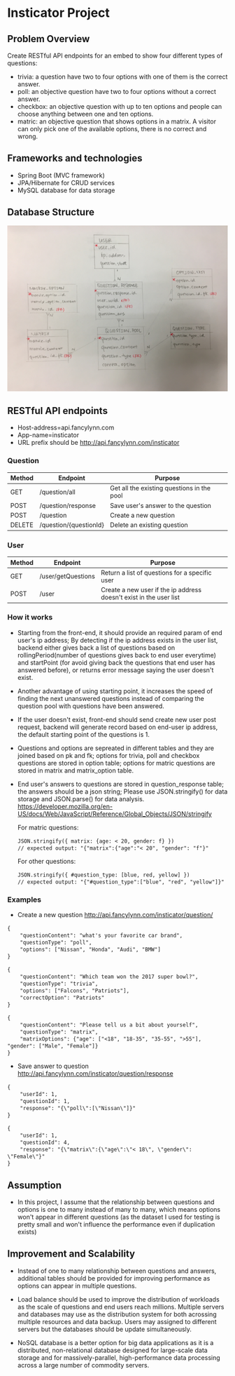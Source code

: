 # Insticator Project
## Problem Overview

Create RESTful API endpoints for an embed to show four different types of questions:
- trivia: a question have two to four options with one of them is the correct answer. 
- poll: an objective question have two to four options without a correct answer.  
- checkbox: an objective question with up to ten options and people can choose anything between one and ten options.
- matric: an objective question that shows options in a matrix. A visitor can only pick one of the available options, there is no correct and wrong.

## Frameworks and technologies
- Spring Boot (MVC framework)
- JPA/Hibernate for CRUD services
- MySQL database for data storage

## Database Structure
![alt text](https://github.com/Fancylynn/Insticator/blob/master/database%20schema.jpg)

## RESTful API endpoints
- Host-address=api.fancylynn.com
- App-name=insticator
- URL prefix should be http://api.fancylynn.com/insticator
### Question
| Method | Endpoint | Purpose |
|--|--|--|
| GET | /question/all | Get all the existing questions in the pool |
| POST | /question/response | Save user's answer to the question |
| POST| /question | Create a new question |
| DELETE | /question/{questionId} | Delete an existing question |

### User
| Method | Endpoint | Purpose |
|--|--|--| 
| GET | /user/getQuestions | Return a list of questions for a specific user |
| POST | /user | Create a new user if the ip address doesn't exist in the user list |

### How it works
- Starting from the front-end, it should provide an required param of end user's ip address; By detecting if the ip address exists in the user list, backend either gives back a list of questions based on rollingPeriod(number of questions gives back to end user everytime) and startPoint (for avoid giving back the questions that end user has answered before), or returns error message saying the user doesn't exist.

- Another advantage of using starting point, it increases the speed of finding the next unanswered questions instead of comparing the question pool with questions have been answered. 

- If the user doesn't exist, front-end should send create new user post request, backend will generate record based on end-user ip address, the default starting point of the questions is 1.

- Questions and options are sepreated in different tables and they are joined based on pk and fk; options for trivia, poll and checkbox questions are stored in option table; options for matric questions are stored in matrix and matrix_option table.

- End user's answers to questions are stored in question_response table; the answers should be a json string;
  Please use JSON.stringify() for data storage and JSON.parse() for data analysis.
  https://developer.mozilla.org/en-US/docs/Web/JavaScript/Reference/Global_Objects/JSON/stringify
  
  For matric questions:
  ```
  JSON.stringify({ matrix: {age: < 20, gender: f} })
  // expected output: "{"matrix":{"age":"< 20", "gender": "f"}"
  ```
  For other questions:
  ```
  JSON.stringify({ #question_type: [blue, red, yellow] })
  // expected output: "{"#question_type":["blue", "red", "yellow"]}"
  ```
### Examples
- Create a new question
http://api.fancylynn.com/insticator/question/
```
{
	"questionContent": "what's your favorite car brand",
	"questionType": "poll",
	"options": ["Nissan", "Honda", "Audi", "BMW"]
}
```
```
{
	"questionContent": "Which team won the 2017 super bowl?",
	"questionType": "trivia",
	"options": ["Falcons", "Patriots"],
	"correctOption": "Patriots"
}
```
```
{
	"questionContent": "Please tell us a bit about yourself",
	"questionType": "matrix",
	"matrixOptions": {"age": ["<18", "18-35", "35-55", ">55"], "gender": ["Male", "Female"]}
}
```
- Save answer to question
http://api.fancylynn.com/insticator/question/response
```
{
	"userId": 1,
	"questionId": 1,
	"response": "{\"poll\":[\"Nissan\"]}" 
}
```
```
{
	"userId": 1,
	"questionId": 4,
	"response": "{\"matrix\":{\"age\":\"< 18\", \"gender\": \"Female\"}" 
}
```

 ## Assumption
 - In this project, I assume that the relationship between questions and options is one to many instead of many to many, which means options won't appear in different questions (as the dataset I used for testing is pretty small and won't influence the performance even if duplication exists)
 
 ## Improvement and Scalability
 - Instead of one to many relationship between questions and answers, additional tables should be provided for improving performance as options can appear in multiple questions. 
 
 - Load balance should be used to improve the distribution of workloads as the scale of questions and end users reach millions. Multiple servers and databases may use as the distribution system for both acrossing multiple resources and data backup. Users may assigned to different servers but the databases should be update simultaneously. 
 
 - NoSQL database is a better option for big data applications as it is a distributed, non-relational database designed for large-scale data storage and for massively-parallel, high-performance data processing across a large number of commodity servers. 
 
